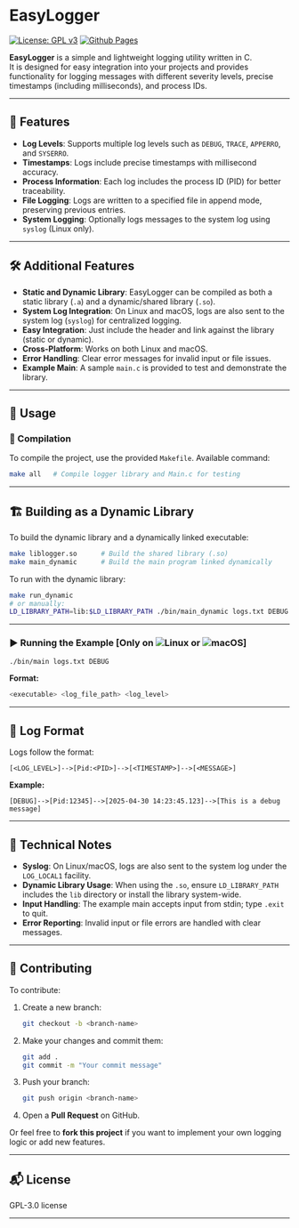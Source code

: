 

# EasyLogger
[![License: GPL v3](https://img.shields.io/badge/License-GPLv3-blue.svg)](https://www.gnu.org/licenses/gpl-3.0)
[![Github Pages](https://img.shields.io/badge/github%20pages-121013?style=for-the-badge&logo=github&logoColor=white)](https://github.com/Popper002)

**EasyLogger** is a simple and lightweight logging utility written in C.  
It is designed for easy integration into your projects and provides functionality for logging messages with different severity levels, precise timestamps (including milliseconds), and process IDs.

---

## 🔧 Features

- **Log Levels**: Supports multiple log levels such as `DEBUG`, `TRACE`, `APPERRO`, and `SYSERRO`.
- **Timestamps**: Logs include precise timestamps with millisecond accuracy.
- **Process Information**: Each log includes the process ID (PID) for better traceability.
- **File Logging**: Logs are written to a specified file in append mode, preserving previous entries.
- **System Logging**: Optionally logs messages to the system log using `syslog` (Linux only).


---
## 🛠️ Additional Features

- **Static and Dynamic Library**: EasyLogger can be compiled as both a static library (`.a`) and a dynamic/shared library (`.so`).
- **System Log Integration**: On Linux and macOS, logs are also sent to the system log (`syslog`) for centralized logging.
- **Easy Integration**: Just include the header and link against the library (static or dynamic).
- **Cross-Platform**: Works on both Linux and macOS.
- **Error Handling**: Clear error messages for invalid input or file issues.
- **Example Main**: A sample `main.c` is provided to test and demonstrate the library.

---

## 🚀 Usage

### 🔨 Compilation

To compile the project, use the provided `Makefile`. Available command:

```bash
make all   # Compile logger library and Main.c for testing
```

---
## 🏗️ Building as a Dynamic Library

To build the dynamic library and a dynamically linked executable:

```bash
make liblogger.so      # Build the shared library (.so)
make main_dynamic      # Build the main program linked dynamically
```

To run with the dynamic library:

```bash
make run_dynamic
# or manually:
LD_LIBRARY_PATH=lib:$LD_LIBRARY_PATH ./bin/main_dynamic logs.txt DEBUG
```
---

### ▶️ Running the Example [Only on   ![Linux](https://img.shields.io/badge/Linux-FCC624?style=for-the-badge&logo=linux&logoColor=black)  or  ![macOS](https://img.shields.io/badge/mac%20os-000000?style=for-the-badge&logo=macos&logoColor=F0F0F0)] 

```bash
./bin/main logs.txt DEBUG
```

**Format:**

```bash
<executable> <log_file_path> <log_level>
```

---

## 📄 Log Format

Logs follow the format:

```
[<LOG_LEVEL>]-->[Pid:<PID>]-->[<TIMESTAMP>]-->[<MESSAGE>]
```

**Example:**

```
[DEBUG]-->[Pid:12345]-->[2025-04-30 14:23:45.123]-->[This is a debug message]
```
---
## 📝 Technical Notes

- **Syslog**: On Linux/macOS, logs are also sent to the system log under the `LOG_LOCAL1` facility.
- **Dynamic Library Usage**: When using the `.so`, ensure `LD_LIBRARY_PATH` includes the `lib` directory or install the library system-wide.
- **Input Handling**: The example main accepts input from stdin; type `.exit` to quit.
- **Error Reporting**: Invalid input or file errors are handled with clear messages.

---

## 🤝 Contributing

To contribute:

1. Create a new branch:

    ```bash
    git checkout -b <branch-name>
    ```

2. Make your changes and commit them:

    ```bash
    git add .
    git commit -m "Your commit message"
    ```

3. Push your branch:

    ```bash
    git push origin <branch-name>
    ```

4. Open a **Pull Request** on GitHub.

Or feel free to **fork this project** if you want to implement your own logging logic or add new features.

---
## 📬 License

 GPL-3.0 license

---

